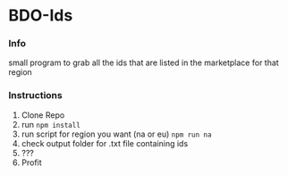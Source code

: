 # BDO-Ids

### Info

small program to grab all the ids that are listed in the marketplace for that region

### Instructions

1. Clone Repo
2. run `npm install`
3. run script for region you want (na or eu) `npm run na`
4. check output folder for .txt file containing ids
5. ???
6. Profit
